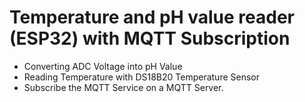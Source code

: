 # Temperature and pH value reader (ESP32) with MQTT Subscription
- Converting ADC Voltage into pH Value
- Reading Temperature with DS18B20 Temperature Sensor
- Subscribe the MQTT Service on a MQTT Server.
